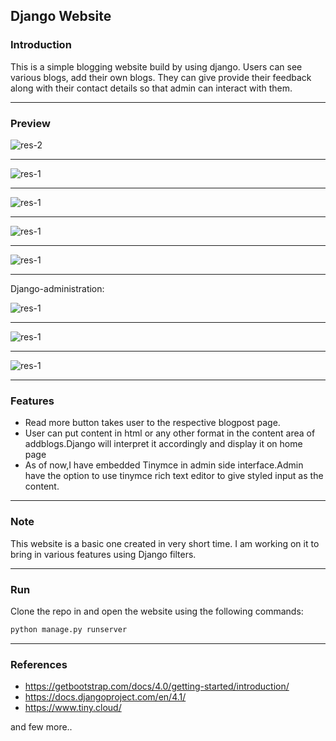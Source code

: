 ## **Django Website**

### **Introduction**
This is a simple blogging website build by using django. Users can see various blogs, add their own blogs. They can give provide their feedback along with their contact details so that admin can interact with them.

---


### **Preview**



![res-2](https://github.com/prajakta-1527/django_app/blob/main/static/img/Screenshot%20(112).png?raw=true)

---
![res-1](https://github.com/prajakta-1527/django_app/blob/main/static/img/Screenshot%20(114).png?raw=true)

---
![res-1](https://github.com/prajakta-1527/django_app/blob/main/static/img/Screenshot%20(115).png?raw=true)

---
![res-1](https://github.com/prajakta-1527/django_app/blob/main/static/img/Screenshot%20(116).png?raw=true)

---
![res-1](https://github.com/prajakta-1527/django_app/blob/main/static/img/Screenshot%20(117).png?raw=true)

---

Django-administration:

![res-1](https://github.com/prajakta-1527/django_app/blob/main/static/img/Screenshot%20(120).png?raw=true)

---
![res-1](https://github.com/prajakta-1527/django_app/blob/main/static/img/Screenshot%20(122).png?raw=true)

---
![res-1](https://github.com/prajakta-1527/django_app/blob/main/static/img/Screenshot%20(123).png?raw=true)

---
### **Features**
- Read more button takes user to the respective blogpost page.
- User can put content in html or any other format in the content area of addblogs.Django will interpret it accordingly and display it on home page
- As of now,I have embedded Tinymce in admin side interface.Admin have the option to use tinymce rich text editor to give styled input as the content.



---
### **Note**
This website is a basic one created in very short time. I am working on it to bring in various features using Django filters.


---

### **Run**
Clone the repo in and open the website using the following commands:
```bash
python manage.py runserver
```
---
### **References**

* https://getbootstrap.com/docs/4.0/getting-started/introduction/
* https://docs.djangoproject.com/en/4.1/
* https://www.tiny.cloud/

and few more..





